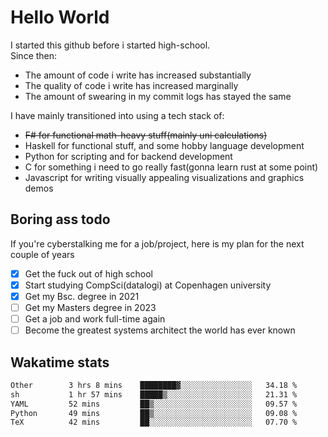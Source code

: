 # Hello World

I started this github before i started high-school.  
Since then:
- The amount of code i write has increased substantially
- The quality of code i write has increased marginally
- The amount of swearing in my commit logs has stayed the same

I have mainly transitioned into using a tech stack of:
- ~~F# for functional math-heavy stuff(mainly uni calculations)~~
- Haskell for functional stuff, and some hobby language development
- Python for scripting and for backend development
- C for something i need to go really fast(gonna learn rust at some point)
- Javascript for writing visually appealing visualizations and graphics demos

## Boring ass todo
If you're cyberstalking me for a job/project, here is my plan for the next couple of years
- [x] Get the fuck out of high school
- [x] Start studying CompSci(datalogi) at Copenhagen university
- [x] Get my Bsc. degree in 2021
- [ ] Get my Masters degree in 2023
- [ ] Get a job and work full-time again
- [ ] Become the greatest systems architect the world has ever known

## Wakatime stats
<!--START_SECTION:waka-->

```txt
Other        3 hrs 8 mins    ████████▓░░░░░░░░░░░░░░░░   34.18 %
sh           1 hr 57 mins    █████▒░░░░░░░░░░░░░░░░░░░   21.31 %
YAML         52 mins         ██▒░░░░░░░░░░░░░░░░░░░░░░   09.57 %
Python       49 mins         ██▒░░░░░░░░░░░░░░░░░░░░░░   09.08 %
TeX          42 mins         ██░░░░░░░░░░░░░░░░░░░░░░░   07.70 %
```

<!--END_SECTION:waka-->
